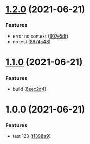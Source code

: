 # [1.2.0](https://github.com/jsberlanga/shared-context-library/compare/v1.1.0...v1.2.0) (2021-06-21)


### Features

* error no context ([607e5df](https://github.com/jsberlanga/shared-context-library/commit/607e5df0714465577f09117820ff76e96f58a884))
* no test ([8674548](https://github.com/jsberlanga/shared-context-library/commit/86745483cec389a9c45e261cc6cc41794f791aa2))

# [1.1.0](https://github.com/jsberlanga/shared-context-library/compare/v1.0.0...v1.1.0) (2021-06-21)


### Features

* build ([8eec2d4](https://github.com/jsberlanga/shared-context-library/commit/8eec2d453364ff2a0e8948f42c37324616e1c935))

# 1.0.0 (2021-06-21)


### Features

* test 123 ([f1398a9](https://github.com/jsberlanga/shared-context-library/commit/f1398a99516b349baa9c00966e305d0f738f5ed7))
